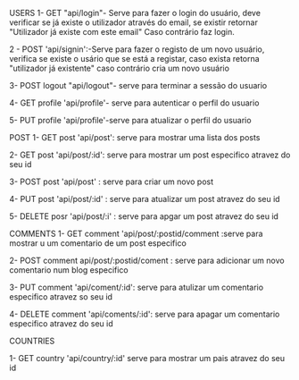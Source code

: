 USERS
1-  GET "api/login"- Serve para fazer o login do usuário, deve verificar se já existe o utilizador através do email, se existir retornar "Utilizador já existe com este email" Caso contrário faz login.

2 -  POST 'api/signin':-Serve para fazer o registo de um novo usuário, verifica se existe o usário que se está a registar, caso exista retorna "utilizador já existente" caso contrário cria um novo usuário

3-  POST logout "api/logout"- serve para terminar a sessão do usuario 

4-   GET profile  'api/profile'- serve para autenticar o perfil do usuario 

5-  PUT profile 'api/profile'-serve para atualizar o perfil do usuario

 POST 
1-  GET  post 'api/post':  serve para mostrar uma lista dos posts

2-  GET post 'api/post/:id': serve para mostrar um post especifico atravez do seu  id

3-  POST  post 'api/post' : serve para criar um novo post 

4-  PUT post 'api/post/:id' : serve para atualizar um post atravez do seu id 

5-  DELETE posr 'api/post/:i' : serve para apgar um post atravez do seu id

COMMENTS
1-  GET  comment 'api/post/:postid/comment :serve para mostrar u um comentario de um post especifico 

2-  POST comment api/post/:postid/coment : serve para adicionar um novo comentario num blog especifico

3- PUT comment 'api/coment/:id': serve para atulizar um comentario especifico atravez so seu id 

4- DELETE comment 'api/coments/:id': serve para apagar um comentario especifico atravez do seu id 

COUNTRIES

1- GET country  'api/country/:id' serve para mostrar um pais atravez do seu id 